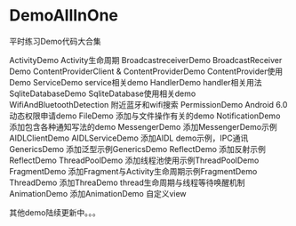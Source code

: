 # DemoAllInOne
平时练习Demo代码大合集

ActivityDemo   Activity生命周期
BroadcastreceiverDemo BroadcastReceiver Demo
ContentProviderClient & ContentProviderDemo ContentProvider使用Demo
ServiceDemo service相关demo
HandlerDemo handler相关用法
SqliteDatabaseDemo SqliteDatabase使用相关demo
WifiAndBluetoothDetection 附近蓝牙和wifi搜索
PermissionDemo Android 6.0动态权限申请demo
FileDemo 添加与文件操作有关的demo
NotificationDemo 添加包含各种通知写法的demo
MessengerDemo 添加MessengerDemo示例
AIDLClientDemo AIDLServiceDemo 添加AIDL demo示例，IPC通讯
GenericsDemo 添加泛型示例GenericsDemo
ReflectDemo 添加反射示例ReflectDemo
ThreadPoolDemo 添加线程池使用示例ThreadPoolDemo
FragmentDemo  添加Fragment与Activity生命周期示例FragmentDemo
ThreadDemo 添加ThreaDemo thread生命周期与线程等待唤醒机制
AnimationDemo 添加AnimationDemo 自定义view

其他demo陆续更新中。。。